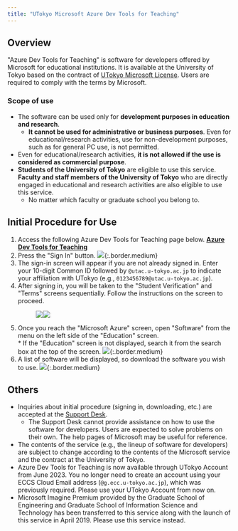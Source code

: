 ```yaml
---
title: "UTokyo Microsoft Azure Dev Tools for Teaching"
---
```


## Overview

"Azure Dev Tools for Teaching" is software for developers offered by Microsoft for educational institutions. It is available at the University of Tokyo based on the contract of [UTokyo Microsoft License](/en/microsoft/). Users are required to comply with the terms by Microsoft.

### Scope of use

- The software can be used only for **development purposes in education and research**.
    - **It cannot be used for administrative or business purposes**. Even for educational/research activities, use for non-development purposes, such as for general PC use, is not permitted.
- Even for educational/research activities, **it is not allowed if the use is considered as commercial purpose**.
- **Students of the University of Tokyo** are eligible to use this service. **Faculty and staff members of the University of Tokyo** who are directly engaged in educational and research activities are also eligible to use this service.
    - No matter which faculty or graduate school you belong to.

## Initial Procedure for Use

1. Access the following Azure Dev Tools for Teaching page below.
    <b class="box center"><a href="https://aka.ms/devtoolsforteaching/">Azure Dev Tools for Teaching</a></b>
1. Press the "Sign In" button.
    ![](sign_in.png){:.border.medium}
1. The sign-in screen will appear if you are not already signed in. Enter your 10-digit Common ID followed by `@utac.u-tokyo.ac.jp` to indicate your affiliation with UTokyo (e.g., `0123456789@utac.u-tokyo.ac.jp`).
1. After signing in, you will be taken to the "Student Verification" and "Terms" screens sequentially. Follow the instructions on the screen to proceed.
    <figure class="gallery"><img src="student_verification.png"><img src="terms.png"></figure>
1. Once you reach the "Microsoft Azure" screen, open "Software" from the menu on the left side of the "Education" screen.<br>* If the "Education" screen is not displayed, search it from the search box at the top of the screen.
    ![](education.png){:.border.medium}
1. A list of software will be displayed, so download the software you wish to use.
    ![](software.png){:.border.medium}

## Others

- Inquiries about initial procedure (signing in, downloading, etc.) are accepted at the [Support Desk](/en/support/).
    - The Support Desk cannot provide assistance on how to use the software for developers. Users are expected to solve problems on their own. The help pages of Microsoft may be useful for reference.
- The contents of the service (e.g., the lineup of software for developers) are subject to change according to the contents of the Microsoft service and the contract at the University of Tokyo.
- Azure Dev Tools for Teaching is now available through UTokyo Account from June 2023. You no longer need to create an account using your ECCS Cloud Email address (`@g.ecc.u-tokyo.ac.jp`), which was previously required. Please use your UTokyo Account from now on.
- Microsoft Imagine Premium provided by the Graduate School of Engineering and Graduate School of Information Science and Technology has been transferred to this service along with the launch of this service in April 2019. Please use this service instead.

